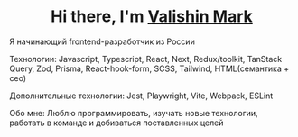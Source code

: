 <h1 align="center">Hi there, I'm <a href="https://github.com/KaiZymi" target="_blank">Valishin Mark</a> </h1>

<p>Я начинающий frontend-разработчик из России</p>
<p>Технологии: Javascript, Typescript, React, Next, Redux/toolkit, TanStack Query, Zod, Prisma, React-hook-form, SCSS, Tailwind, HTML(семантика + сео)</p>
<p>Дополнительные технологии: Jest, Playwright, Vite, Webpack, ESLint</p>
<p>Обо мне: Люблю программировать, изучать новые технологии, работать в команде и добиваться поставленных целей</p>
